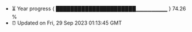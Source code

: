 - ⏳ Year progress { ██████████████████████▁▁▁▁▁▁▁▁ } 74.26 %
- ⏰ Updated on Fri, 29 Sep 2023 01:13:45 GMT

